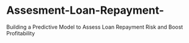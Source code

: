 # Assesment-Loan-Repayment-
Building a Predictive Model to Assess Loan Repayment Risk and Boost Profitability
